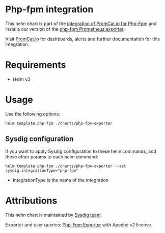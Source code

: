 # Php-fpm integration
This helm chart is part of the [integration of PromCat.io for Php-Fpm](https://promcat.io/apps/php-fpm) and installs our version of the [php-fpm Prometheus exporter](https://github.com/hipages/php-fpm_exporter).

Visit [PromCat.io](https://promcat.io/apps/php-fpm) for dashboards, alerts and further documentation for this integration. 

# Requirements
* Helm v3

# Usage

Use the following options: 
```
helm template php-fpm ./charts/php-fpm-exporter
```

## Sysdig configuration

If you want to apply Sysdig configuration to these helm commands, add these other params to each helm command:

```
helm template php-fpm ./charts/php-fpm-exporter --set sysdig.integrationType="php-fpm"
```

- IntegrationType is the name of the integration

# Attributions
This helm chart is maintained by [Sysdig team](https://sysdig.com/).

Exporter and user queries: [Php-Fpm Exporter](https://github.com/hipages/php-fpm_exporter) with Apache v2 license. 
